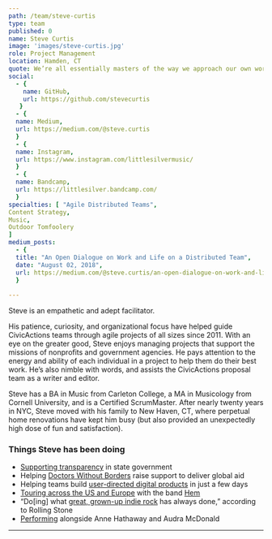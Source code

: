 ```yaml
---
path: /team/steve-curtis
type: team
published: 0
name: Steve Curtis
image: 'images/steve-curtis.jpg'
role: Project Management
location: Hamden, CT 
quote: We’re all essentially masters of the way we approach our own work, yet deeply accountable to each other.
social: 
  - {
    name: GitHub,
    url: https://github.com/stevecurtis
   }
  - {
  name: Medium,
  url: https://medium.com/@steve.curtis
  }
  - {
  name: Instagram,
  url: https://www.instagram.com/littlesilvermusic/
  }
  - {
  name: Bandcamp,
  url: https://littlesilver.bandcamp.com/
  }
specialties: [ "Agile Distributed Teams",
Content Strategy,
Music,
Outdoor Tomfoolery
]
medium_posts: 
  - {
  title: "An Open Dialogue on Work and Life on a Distributed Team",
  date: "August 02, 2018",
  url: https://medium.com/@steve.curtis/an-open-dialogue-on-work-and-life-in-a-distributed-team-796ef88813cd
  }
  
---
```


Steve is an empathetic and adept facilitator. 

His patience, curiosity, and organizational focus have helped guide CivicActions teams through agile projects of all sizes since 2011. With an eye on the greater good, Steve enjoys managing projects that support the missions of nonprofits and government agencies. He pays attention to the energy and ability of each individual in a project to help them do their best work. He’s also nimble with words, and assists the CivicActions proposal team as a writer and editor.

Steve has a BA in Music from Carleton College, a MA in Musicology from Cornell University, and is a Certified ScrumMaster. After nearly twenty years in NYC, Steve moved with his family to New Haven, CT, where perpetual home renovations have kept him busy (but also provided an unexpectedly high dose of fun and satisfaction).




### Things Steve has been doing
* [Supporting transparency](https://civicactions.com/case-study/digital-democracy) in state government 
* Helping [Doctors Without Borders](https://civicactions.com/case-study/msf/) raise support to deliver global aid
* Helping teams build [user-directed digital products](http://www.govtech.com/civic/3-Tips-for-Joining-Californias-Agile-Government-Vendor-Pool.html) in just a few days
* [Touring across the US and Europe](http://www.allabouthem.com/tour.htm) with the band [Hem](https://www.hemmusic.com/)
* “Do[ing] what [great, grown-up indie rock](https://littlesilver.bandcamp.com/track/one-stepper) has always done,” according to Rolling Stone
* [Performing](https://www.nytimes.com/2018/07/31/theater/review-twelfth-night-shakespeare-in-the-park-shaina-taub.html) alongside Anne Hathaway and Audra McDonald

-------------------------------

